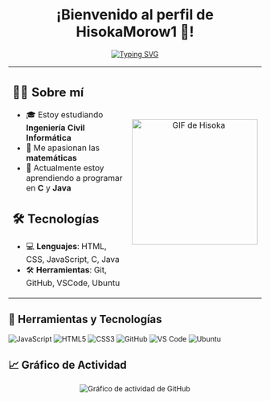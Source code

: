 <h1 align="center">¡Bienvenido al perfil de HisokaMorow1 👋!</h1>

<p align="center">
  <a href="https://github.com/HisokaMorow1"><img src="https://readme-typing-svg.herokuapp.com?font=Fira+Code&size=24&pause=1000&color=FF4A93&center=true&vCenter=true&width=500&lines=¡Bienvenido+a+mi+GitHub!;" alt="Typing SVG"></a>
</p>

<table>
  <tr>
    <td>
      <h2>👨‍💻 Sobre mí</h2>
      <ul>
        <li>🎓 Estoy estudiando <strong>Ingeniería Civil Informática</strong></li>
        <li>🧮 Me apasionan las <strong>matemáticas</strong></li>
        <li>🌱 Actualmente estoy aprendiendo a programar en <strong>C</strong> y <strong>Java</strong></li>
      </ul>
      <h2>🛠️ Tecnologías</h2>
      <ul>
        <li>💻 <strong>Lenguajes</strong>: HTML, CSS, JavaScript, C, Java</li>
        <li>🛠️ <strong>Herramientas</strong>: Git, GitHub, VSCode, Ubuntu</li>
      </ul>
    </td>
    <td>
      <p align="center">
        <img src="https://media1.tenor.com/m/461UXbD18hsAAAAC/hisoka-hxh.gif" alt="GIF de Hisoka" width="250">
      </p>
    </td>
  </tr>
</table>

## 🚀 Herramientas y Tecnologías

![JavaScript](https://img.shields.io/badge/-JavaScript-F7DF1E?style=flat&logo=javascript&logoColor=black)
![HTML5](https://img.shields.io/badge/-HTML5-E34F26?style=flat&logo=html5&logoColor=white)
![CSS3](https://img.shields.io/badge/-CSS3-1572B6?style=flat&logo=css3)
![GitHub](https://img.shields.io/badge/-GitHub-181717?style=flat&logo=github)
![VS Code](https://img.shields.io/badge/-VS%20Code-007ACC?style=flat&logo=visual-studio-code&logoColor=white)
![Ubuntu](https://img.shields.io/badge/-Ubuntu-E95420?style=flat&logo=ubuntu&logoColor=white)

## 📈 Gráfico de Actividad

<p align="center">
  <img src="https://github-readme-activity-graph.vercel.app/graph?username=HisokaMorow1&theme=rogue" alt="Gráfico de actividad de GitHub">
</p>
